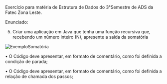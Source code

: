 Exercício para matéria de Estrutura de Dados do 3°Semestre de ADS da Fatec Zona Leste.

Enunciado: 

5. Criar uma aplicação em Java que tenha uma função recursiva que, recebendo um número
   inteiro (N), apresente a saída da somatória

![ExemploSomatória](images/exemploSomatória.png) 

• O Código deve apresentar, em formato de comentário, como foi definida a condição
de parada;

• O Código deve apresentar, em formato de comentário, como foi definida a relação de
chamada dos passos;